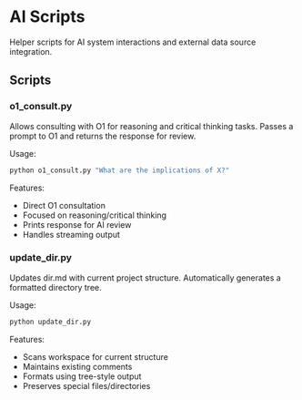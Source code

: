 # AI Scripts

Helper scripts for AI system interactions and external data source integration.

## Scripts

### o1_consult.py
Allows consulting with O1 for reasoning and critical thinking tasks. Passes a prompt to O1 and returns the response for review.

Usage:
```bash
python o1_consult.py "What are the implications of X?"
```

Features:
- Direct O1 consultation
- Focused on reasoning/critical thinking
- Prints response for AI review
- Handles streaming output

### update_dir.py
Updates dir.md with current project structure. Automatically generates a formatted directory tree.

Usage:
```bash
python update_dir.py
```

Features:
- Scans workspace for current structure
- Maintains existing comments
- Formats using tree-style output
- Preserves special files/directories 